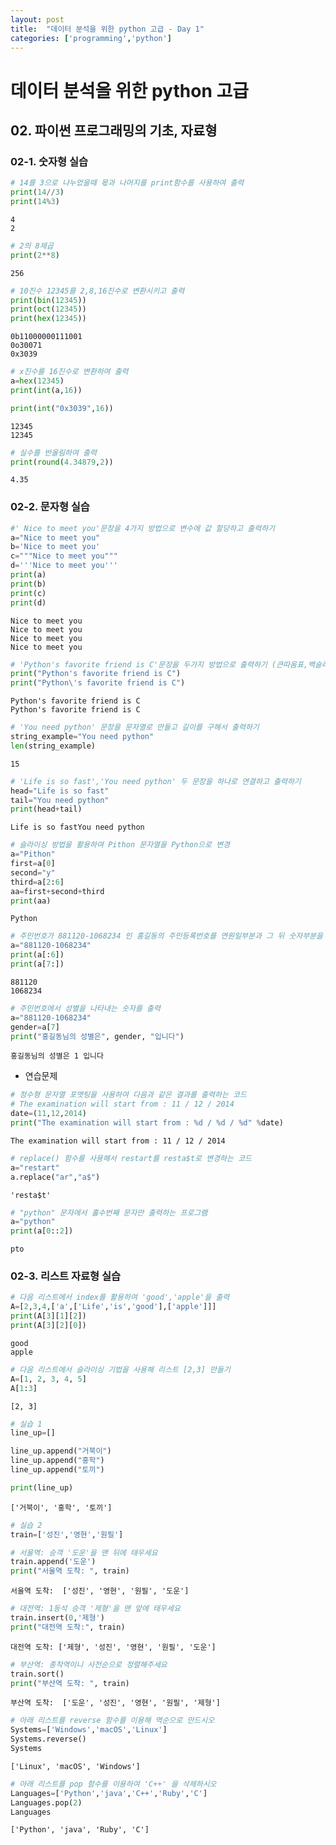 ```yaml
---
layout: post
title:  "데이터 분석을 위한 python 고급 - Day 1"
categories: ['programming','python']
---
```


# 데이터 분석을 위한 python 고급

## 02. 파이썬 프로그래밍의 기초, 자료형

### 02-1. 숫자형 실습


```python
# 14를 3으로 나누었을때 몫과 나머지를 print함수를 사용하여 출력
print(14//3)
print(14%3)
```

    4
    2
    


```python
# 2의 8제곱
print(2**8)
```

    256
    


```python
# 10진수 12345를 2,8,16진수로 변환시키고 출력
print(bin(12345))
print(oct(12345))
print(hex(12345))
```

    0b11000000111001
    0o30071
    0x3039
    


```python
# x진수를 16진수로 변환하여 출력
a=hex(12345)
print(int(a,16))

print(int("0x3039",16))
```

    12345
    12345
    


```python
# 실수를 반올림하여 출력
print(round(4.34879,2))
```

    4.35
    

### 02-2. 문자형 실습


```python
#' Nice to meet you'문장을 4가지 방법으로 변수에 값 할당하고 출력하기
a="Nice to meet you"
b='Nice to meet you'
c="""Nice to meet you"""
d='''Nice to meet you'''
print(a)
print(b)
print(c)
print(d)
```

    Nice to meet you
    Nice to meet you
    Nice to meet you
    Nice to meet you
    


```python
# 'Python's favorite friend is C'문장을 두가지 방법으로 출력하기 (큰따옴표,백슬래시)
print("Python's favorite friend is C")
print("Python\'s favorite friend is C")
```

    Python's favorite friend is C
    Python's favorite friend is C
    


```python
# 'You need python' 문장을 문자열로 만들고 길이를 구해서 출력하기
string_example="You need python"
len(string_example)
```




    15




```python
# 'Life is so fast','You need python' 두 문장을 하나로 연결하고 출력하기
head="Life is so fast"
tail="You need python"
print(head+tail)
```

    Life is so fastYou need python
    


```python
# 슬라이싱 방법을 활용하여 Pithon 문자열을 Python으로 변경
a="Pithon"
first=a[0]
second="y"
third=a[2:6]
aa=first+second+third
print(aa)
```

    Python
    


```python
# 주민번호가 881120-1068234 인 홍길동의 주민등록번호를 연원일부분과 그 뒤 숫자부분을 나누어 출력
a="881120-1068234"
print(a[:6])
print(a[7:])
```

    881120
    1068234
    


```python
# 주민번호에서 성별을 나타내는 숫자를 출력
a="881120-1068234"
gender=a[7]
print("홍길동님의 성별은", gender, "입니다")
```

    홍길동님의 성별은 1 입니다
    

- 연습문제


```python
# 정수형 문자열 포맷팅을 사용하여 다음과 같은 결과를 출력하는 코드
# The examination will start from : 11 / 12 / 2014
date=(11,12,2014)
print("The examination will start from : %d / %d / %d" %date)
```

    The examination will start from : 11 / 12 / 2014
    


```python
# replace() 함수를 사용해서 restart를 resta$t로 변경하는 코드
a="restart"
a.replace("ar","a$")
```




    'resta$t'




```python
# "python" 문자에서 홀수번째 문자만 출력하는 프로그램
a="python"
print(a[0::2])
```

    pto
    

### 02-3. 리스트 자료형 실습


```python
# 다음 리스트에서 index를 활용하여 'good','apple'을 출력
A=[2,3,4,['a',['Life','is','good'],['apple']]]
print(A[3][1][2])
print(A[3][2][0])
```

    good
    apple
    


```python
# 다음 리스트에서 슬라이싱 기법을 사용해 리스트 [2,3] 만들기
A=[1, 2, 3, 4, 5]
A[1:3]
```




    [2, 3]




```python
# 실습 1
line_up=[]
```


```python
line_up.append("거북이")
line_up.append("홍학")
line_up.append("토끼")
```


```python
print(line_up)
```

    ['거북이', '홍학', '토끼']
    


```python
# 실습 2
train=['성진','영현','원필']

# 서울역: 승객 '도운'을 맨 뒤에 태우세요
train.append('도운')
print("서울역 도착: ", train)
```

    서울역 도착:  ['성진', '영현', '원필', '도운']
    


```python
# 대전역: 1등석 승객 '제형'을 맨 앞에 태우세요
train.insert(0,'제형')
print("대전역 도착:", train)
```

    대전역 도착: ['제형', '성진', '영현', '원필', '도운']
    


```python
# 부산역: 종착역이니 사전순으로 정렬해주세요
train.sort()
print("부산역 도착: ", train)
```

    부산역 도착:  ['도운', '성진', '영현', '원필', '제형']
    


```python
# 아래 리스트를 reverse 함수를 이용해 역순으로 만드시오
Systems=['Windows','macOS','Linux']
Systems.reverse()
Systems
```




    ['Linux', 'macOS', 'Windows']




```python
# 아래 리스트를 pop 함수를 이용하여 'C++' 을 삭제하시오
Languages=['Python','java','C++','Ruby','C']
Languages.pop(2)
Languages
```




    ['Python', 'java', 'Ruby', 'C']




```python

```
